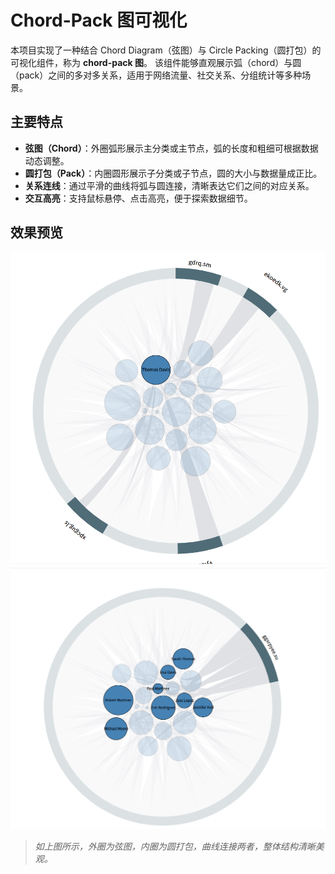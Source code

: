 # Chord-Pack 图可视化

本项目实现了一种结合 Chord Diagram（弦图）与 Circle Packing（圆打包）的可视化组件，称为 **chord-pack 图**。
该组件能够直观展示弧（chord）与圆（pack）之间的多对多关系，适用于网络流量、社交关系、分组统计等多种场景。

## 主要特点

- **弦图（Chord）**：外圈弧形展示主分类或主节点，弧的长度和粗细可根据数据动态调整。
- **圆打包（Pack）**：内圈圆形展示子分类或子节点，圆的大小与数据量成正比。
- **关系连线**：通过平滑的曲线将弧与圆连接，清晰表达它们之间的对应关系。
- **交互高亮**：支持鼠标悬停、点击高亮，便于探索数据细节。

## 效果预览

![chord-pack 效果图](./doc/img/chord-pack1.png)
![chord-pack 效果图](./doc/img/chord-pack2.png)

> *如上图所示，外圈为弦图，内圈为圆打包，曲线连接两者，整体结构清晰美观。*
